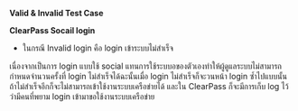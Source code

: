 **Valid & Invalid Test Case**

**ClearPass Socail login**

* ในกรณี Invalid login คือ login เข้าระบบไม่สำเร็จ

เนื่องจากเป็นการ login แบบใช้ social แทนการใช้ระบบอของตัวเองทำให้ผู้ดูแลระบบไม่สามารถกำหนดจำนวนครั้งที่ login ไม่สำเร็จได้ฉะนั้นเมื่อ login ไม่สำเร็จก็จะวนหน้า login ซ้ำไปแบบนั้น ถ้าไม่สำเร็จอีกก็จะไม่สามารถเข้าใช้งานระบบเครือข่ายได้ และใน ClearPass ก็จะมีการเก็บ log ไว้ว่ามีคนที่พยาม login เข้ามาขอใช้งานระบบเครือข่าย
